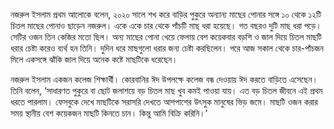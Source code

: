 নজরুল ইসলাম প্রথম আলোকে বলেন, ২০২০ সালে শখ করে বাড়ির পুকুরে অন্যান্য মাছের পোনার সঙ্গে ১০ থেকে ১২টি চিতল মাছের পোনাও ছাড়েন নজরুল। একে একে চার থেকে পাঁচটি মাছ ধরা হয়েছে। গত বছরও দুটি মাছ ধরা পড়ে। সেটির ওজন তিন কেজির মতো ছিল। অন্য মাছের পোনা খেয়ে ফেলায় বেশ কয়েকবার বড়শি ও জাল দিয়ে চিতল মাছটি ধরার চেষ্টা করেও ব্যর্থ হন তিনি। দুদিন ধরে মাছগুলো ধরার জন্য চেষ্টা করছিলেন। পরে আজ সকাল থেকে চার-পাঁচজন মিলে একসঙ্গে ঝাঁকি জাল দিয়ে অনেক কষ্টে মাছটিকে ধরেছেন।

নজরুল ইসলাম একজন কলেজ শিক্ষার্থী। কোরবানির ঈদ উপলক্ষে কলেজ বন্ধ দেওয়ায় ঈদ করতে বাড়িতে এসেছেন। তিনি বলেন, ‘সাধারণত পুকুরে বা ছোট জলাশয়ে বড় চিতল মাছ খুব কমই পাওয়া যায়। এত বড় চিতল জীবনে এই প্রথম ধরতে পারলাম। ফেসবুকে দেখে মাছটিকে সরাসরি দেখতে আশপাশের উৎসুক মানুষের ভিড় জমে। মাছটি ওজন করার সময় স্থানীয় বেশ কয়েকজন মাছটি কিনতে চান। কিন্তু আমি বিক্রি করিনি।’  
